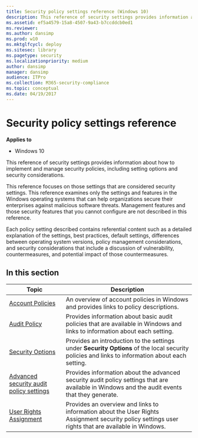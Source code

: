 ```yaml
---
title: Security policy settings reference (Windows 10)
description: This reference of security settings provides information about how to implement and manage security policies, including setting options and security considerations.
ms.assetid: ef5a4579-15a8-4507-9a43-b7ccddcb0ed1
ms.reviewer:
ms.author: dansimp
ms.prod: w10
ms.mktglfcycl: deploy
ms.sitesec: library
ms.pagetype: security
ms.localizationpriority: medium
author: dansimp
manager: dansimp
audience: ITPro
ms.collection: M365-security-compliance
ms.topic: conceptual
ms.date: 04/19/2017
---
```


# Security policy settings reference

**Applies to**
-   Windows 10

This reference of security settings provides information about how to implement and manage security policies, including setting options and security considerations.

This reference focuses on those settings that are considered security settings. This reference examines only the settings and features in the Windows operating systems that can help organizations secure their enterprises against malicious software threats. Management features and those security features that you cannot configure are not described in this reference.

Each policy setting described contains referential content such as a detailed explanation of the settings, best practices, default settings, differences between operating system versions, policy management considerations, and security considerations that include a discussion of vulnerability, countermeasures, and potential impact of those countermeasures.

## In this section

| Topic | Description |
| - | - |
| [Account Policies](account-policies.md) | An overview of account policies in Windows and provides links to policy descriptions.|
| [Audit Policy](audit-policy.md) | Provides information about basic audit policies that are available in Windows and links to information about each setting.|
| [Security Options](security-options.md) | Provides an introduction to the settings under **Security Options** of the local security policies and links to information about each setting.|
| [Advanced security audit policy settings](secpol-advanced-security-audit-policy-settings.md) | Provides information about the advanced security audit policy settings that are available in Windows and the audit events that they generate.|
| [User Rights Assignment](user-rights-assignment.md) | Provides an overview and links to information about the User Rights Assignment security policy settings user rights that are available in Windows.  |


